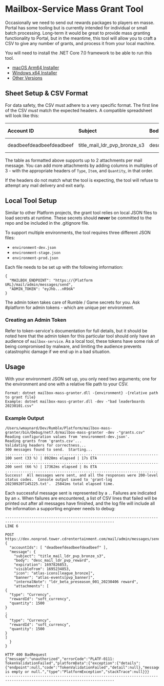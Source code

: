 # Mailbox-Service Mass Grant Tool

Occasionally we need to send out rewards packages to players en masse.  Portal has some tooling but is currently intended for individual or small batch processing.  Long-term it would be great to provide mass granting functionality to Portal, but in the meantime, this tool will allow you to craft a CSV to give any number of grants, and process it from your local machine.

You will need to install the .NET Core 7.0 framework to be able to run this tool.

* [macOS Arm64 Installer](https://dotnet.microsoft.com/en-us/download/dotnet/thank-you/sdk-7.0.401-macos-arm64-installer)
* [Windows x64 Installer](https://dotnet.microsoft.com/en-us/download/dotnet/thank-you/sdk-7.0.401-windows-x64-installer)
* [Other Versions](https://dotnet.microsoft.com/en-us/download/dotnet/7.0)


## Sheet Setup & CSV Format

For data safety, the CSV must adhere to a very specific format.  The first line of the CSV _must_ match the expected headers.  A compatible spreadsheet will look like this:

| Account ID               | Subject                      | Body                     | Banner                   | Icon                       | Note                                   | Expiration | Visible From | Type     | Item          | Quantity | Type     | Item          | Quantity | Type | Item | Quantity |
|:-------------------------|:-----------------------------|:-------------------------|:-------------------------|:---------------------------|:---------------------------------------|:-----------|:-------------|:---------|:--------------|:---------|:---------|:--------------|:---------|:-----|:-----|:---------|
| deadbeefdeadbeefdeadbeef | title_mail_ldr_pvp_bronze_s3 | desc_mail_ldr_pvp_reward | atlas-events[pvp_banner] | atlas-icons[league_bronze] | ldr_beta_preseason_001_20230406 reward |            |              | Currency | soft_currency | 1600     | Currency | soft_currency | 1600     |      |      |

The table as formatted above supports up to 2 attachments per mail message.  You can add more attachments by adding columns in multiples of 3 - with the appropriate headers of `Type`, `Item`, and `Quantity`, in that order.

If the headers do not match what the tool is expecting, the tool will refuse to attempt any mail delivery and exit early.

## Local Tool Setup

Similar to other Platform projects, the grant tool relies on local JSON files to load secrets at runtime.  These secrets should **never** be committed to the repo and be included in the .gitignore file.

To support multiple environments, the tool requires three different JSON files:

* `environment-dev.json`
* `environment-stage.json`
* `environment-prod.json`

Each file needs to be set up with the following information:

```
{
  "MAILBOX_ENDPOINT": "https://{Platform URL}/mail/admin/messages/send",
  "ADMIN_TOKEN": "eyJhb...nR9dA"
}
```

The admin token takes care of Rumble / Game secrets for you.  Ask #platform for admin tokens - which are unique per environment.

### Creating an Admin Token

Refer to token-service's documentation for full details, but it should be noted here that the admin token for this particular tool should only have an audience of `mailbox-service`.  As a local tool, these tokens have some risk of being compromised by malware, and limiting the audience prevents catastrophic damage if we end up in a bad situation.

## Usage

With your environment JSON set up, you only need two arguments; one for the environment and one with a relative file path to your CSV.

```
Format: dotnet mailbox-mass-granter.dll -{environment} -{relative path to grant file}
Example: dotnet mailbox-mass-granter.dll -dev -"bad leaderboards 20230101.csv"
```

### Example Output

```
/Users/wmaynard/Dev/Rumble/Platform/mailbox-mass-granter/bin/Debug/net7.0/mailbox-mass-granter -dev -"grants.csv"
Reading configuration values from 'environment-dev.json'.
Reading grants from 'grants.csv'...
Validating headers for correctness...
300 messages found to send.  Starting...
.................................................................................................... 100 sent (33 %) | 8928ms elapsed | 17s ETA
.................................................................................................... 200 sent (66 %) | 17362ms elapsed | 8s ETA
....................................................................................................
Success!  All messages were sent, and all the responses were 200-level status codes.  Console output saved to 'grant-log 20230920T145225.txt'.  25841ms total elapsed time.
```

Each successful message sent is represented by a `.`.  Failures are indicated by an `x`.  When failures are encountered, a list of CSV lines that failed will be printed out after all messages have finished, and the log file will include all the information a supporting engineer needs to debug:

```
------------------------------------------------------------------------------------------------------------------------
LINE 6

POST https://dev.nonprod.tower.cdrentertainment.com/mail/admin/messages/send
{
  "accountIds": [ "deadbeefdeadbeefdeadbeef" ],
  "message": {
    "subject": "title_mail_ldr_pvp_bronze_s3",
    "body": "desc_mail_ldr_pvp_reward",
    "expiration": 1697826853,
    "visibleFrom": 1695234853,
    "icon": "atlas-icons[league_bronze]",
    "banner": "atlas-events[pvp_banner]",
    "internalNote": "ldr_beta_preseason_001_20230406 reward",
    "attachments": [
{
  "type": "Currency",
  "rewardId": "soft_currency",
  "quantity": 1500
}
,
{
  "type": "Currency",
  "rewardId": "soft_currency",
  "quantity": 1500
}
]
  }
}

HTTP 400 BadRequest
{"message":"unauthorized","errorCode":"PLATF-0111: TokenValidationFailed","platformData":{"exception":{"details":{"endpoint":null,"code":"TokenValidationFailed","detail":null},"message":"Token is empty or null.","type":"PlatformException","stackTrace":null}}}
------------------------------------------------------------------------------------------------------------------------
```